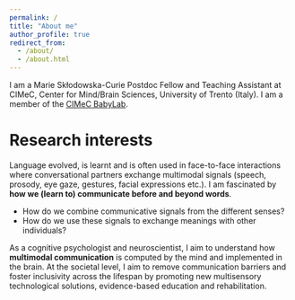 ```yaml
---
permalink: /
title: "About me"
author_profile: true
redirect_from: 
  - /about/
  - /about.html
---
```


I am a Marie Skłodowska-Curie Postdoc Fellow and Teaching Assistant at CIMeC, Center for Mind/Brain Sciences, University of Trento (Italy).
I am a member of the <a href="https://r1.unitn.it/babylab/en/" target="_blank">CIMeC BabyLab</a>.

Research interests
======
Language evolved, is learnt and is often used in face-to-face interactions where conversational partners exchange multimodal signals (speech, prosody, eye gaze, gestures, facial expressions etc.). I am fascinated by **how we (learn to) communicate before and beyond words**.

* How do we combine communicative signals from the different senses? 
* How do we use these signals to exchange meanings with other individuals?

As a cognitive psychologist and neuroscientist, I aim to understand how **multimodal communication** is computed by the mind and implemented in the brain. At the societal level, I aim to remove communication barriers and foster inclusivity across the lifespan by promoting new multisensory technological solutions, evidence-based education and rehabilitation.

